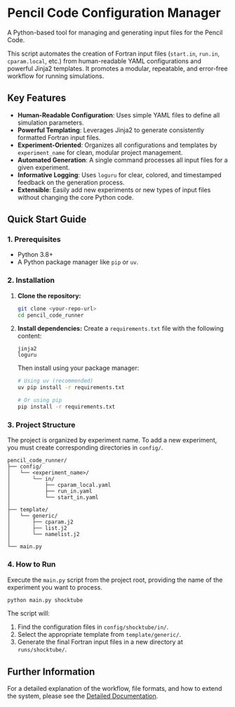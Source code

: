 # Pencil Code Configuration Manager

A Python-based tool for managing and generating input files for the Pencil Code.

This script automates the creation of Fortran input files (`start.in`, `run.in`, `cparam.local`, etc.) from human-readable YAML configurations and powerful Jinja2 templates. It promotes a modular, repeatable, and error-free workflow for running simulations.

## Key Features

-   **Human-Readable Configuration**: Uses simple YAML files to define all simulation parameters.
-   **Powerful Templating**: Leverages Jinja2 to generate consistently formatted Fortran input files.
-   **Experiment-Oriented**: Organizes all configurations and templates by `experiment_name` for clean, modular project management.
-   **Automated Generation**: A single command processes all input files for a given experiment.
-   **Informative Logging**: Uses `loguru` for clear, colored, and timestamped feedback on the generation process.
-   **Extensible**: Easily add new experiments or new types of input files without changing the core Python code.

## Quick Start Guide

### 1. Prerequisites

-   Python 3.8+
-   A Python package manager like `pip` or `uv`.

### 2. Installation

1.  **Clone the repository:**
    ```bash
    git clone <your-repo-url>
    cd pencil_code_runner
    ```

2.  **Install dependencies:**
    Create a `requirements.txt` file with the following content:
    ```    pyyaml
    jinja2
    loguru
    ```
    Then install using your package manager:
    ```bash
    # Using uv (recommended)
    uv pip install -r requirements.txt

    # Or using pip
    pip install -r requirements.txt
    ```

### 3. Project Structure

The project is organized by experiment name. To add a new experiment, you must create corresponding directories in `config/`.

```
pencil_code_runner/
├── config/
│   └── <experiment_name>/
│       └── in/
│           ├── cparam_local.yaml
│           ├── run_in.yaml
│           └── start_in.yaml
│
├── template/
│   └── generic/
│       ├── cparam.j2
│       ├── list.j2
│       └── namelist.j2
│
└── main.py
```

### 4. How to Run

Execute the `main.py` script from the project root, providing the name of the experiment you want to process.

```bash
python main.py shocktube
```

The script will:
1.  Find the configuration files in `config/shocktube/in/`.
2.  Select the appropriate template from `template/generic/`.
3.  Generate the final Fortran input files in a new directory at `runs/shocktube/`.

## Further Information

For a detailed explanation of the workflow, file formats, and how to extend the system, please see the [Detailed Documentation](docs/documentation.md).

